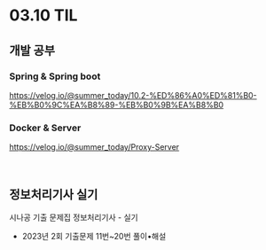 <h1> 03.10 TIL </h1>

## 개발 공부
###  Spring & Spring boot
https://velog.io/@summer_today/10.2-%ED%86%A0%ED%81%B0-%EB%B0%9C%EA%B8%89-%EB%B0%9B%EA%B8%B0
<br>

### Docker & Server
https://velog.io/@summer_today/Proxy-Server

<br>

## 정보처리기사 실기

시나공 기출 문제집 정보처리기사 - 실기 
  - 2023년 2회 기출문제 11번~20번 풀이•해설